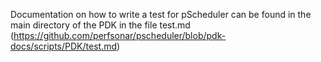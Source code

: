Documentation on how to write a test for pScheduler can be found in the main directory of the PDK in the file test.md (https://github.com/perfsonar/pscheduler/blob/pdk-docs/scripts/PDK/test.md)
